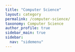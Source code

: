 ```yaml
---
title: "Computer Science"
layout: category
permalink: /computer-science/
taxonomy: Computer Science
author_profile: true
sidebar_main: true
sidebar:
  nav: "sidemenu"
---
```

